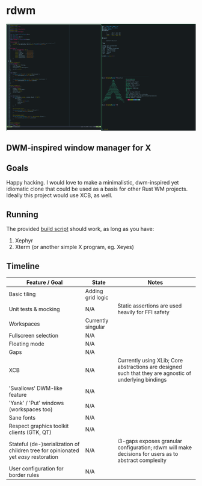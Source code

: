 # rdwm
![](doc/rdwm-0.1.png)
## DWM-inspired window manager for X

## Goals
Happy hacking. I would love to make a minimalistic, dwm-inspired yet idiomatic clone that could be used as a basis for other Rust WM projects.
Ideally this project would use XCB, as well.

## Running
The provided [build script](run.sh) should work, as long as you have:
1. Xephyr
2. Xterm (or another simple X program, eg. Xeyes)

## Timeline

| Feature / Goal                                                                      | State              | Notes                                                                                                   |
| -------                                                                             | -----              | -----                                                                                                   |
| Basic tiling                                                                        | Adding grid logic  |                                                                                                         |
| Unit tests & mocking                                                                | N/A                | Static assertions are used heavily for FFI safety                                                       |
| Workspaces                                                                          | Currently singular |                                                                                                         |
| Fullscreen selection                                                                | N/A                |                                                                                                         |
| Floating mode                                                                       | N/A                |                                                                                                         |
| Gaps                                                                                | N/A                |                                                                                                         |
| XCB                                                                                 | N/A                | Currently using XLib; Core abstractions are designed such that they are agnostic of underlying bindings |
| 'Swallows' DWM-like feature                                                         | N/A                |                                                                                                         |
| 'Yank' / 'Put' windows (workspaces too)                                             | N/A                |                                                                                                         |
| Sane fonts                                                                          | N/A                |                                                                                                         |
| Respect graphics toolkit clients (GTK, QT)                                          | N/A                |                                                                                                         |
| Stateful (de-)serialization of children tree for opinionated yet _easy_ restoration | N/A                | i3-gaps exposes granular configuration; rdwm will make decisions for users as to abstract complexity    |
| User configuration for border rules                                                 | N/A                |                                                                                                         |
